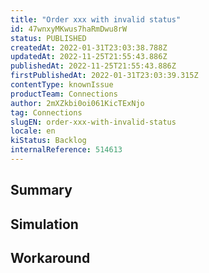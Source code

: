 ```yaml
---
title: "Order xxx with invalid status"
id: 47wnxyMKwus7haRmDwu8rW
status: PUBLISHED
createdAt: 2022-01-31T23:03:38.788Z
updatedAt: 2022-11-25T21:55:43.886Z
publishedAt: 2022-11-25T21:55:43.886Z
firstPublishedAt: 2022-01-31T23:03:39.315Z
contentType: knownIssue
productTeam: Connections
author: 2mXZkbi0oi061KicTExNjo
tag: Connections
slugEN: order-xxx-with-invalid-status
locale: en
kiStatus: Backlog
internalReference: 514613
---
```


## Summary



## Simulation



## Workaround



